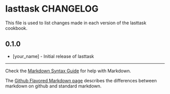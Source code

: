 # lasttask CHANGELOG

This file is used to list changes made in each version of the lasttask cookbook.

## 0.1.0
- [your_name] - Initial release of lasttask

- - -
Check the [Markdown Syntax Guide](http://daringfireball.net/projects/markdown/syntax) for help with Markdown.

The [Github Flavored Markdown page](http://github.github.com/github-flavored-markdown/) describes the differences between markdown on github and standard markdown.
